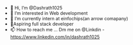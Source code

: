- 👋 Hi, I’m @Dashrath1025
- 👀 I’m interested in Web development
- 🌱 I’m currently intern at einfochips(an arrow comapany)
- 💞️Aspiring full stack developer
- 📫 How to reach me ... Dm me on @Linkdin -https://www.linkedin.com/in/dashrath1025 

<!---
Dashrath1025/Dashrath1025 is a ✨ special ✨ repository because its `README.md` (this file) appears on your GitHub profile.
You can click the Preview link to take a look at your changes.
--->
